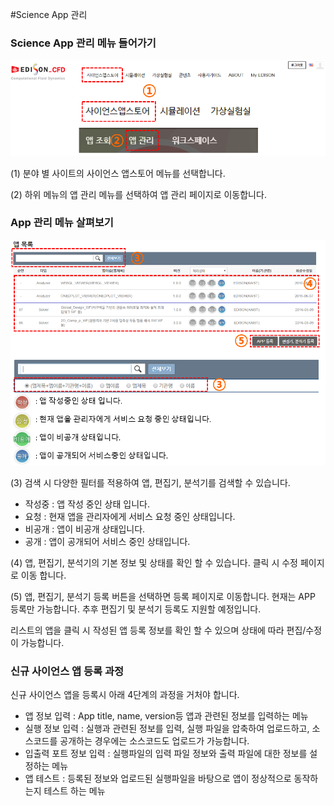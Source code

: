 #Science App 관리


### Science App 관리 메뉴 들어가기
![](image/image1.png)

(1) 분야 별 사이트의 사이언스 앱스토어 메뉴를 선택합니다.

(2) 하위 메뉴의 앱 관리 메뉴를 선택하여 앱 관리 페이지로 이동합니다.


### App 관리 메뉴 살펴보기
![](image/image2.png)

(3) 검색 시 다양한 필터를 적용하여 앱, 편집기, 분석기를 검색할 수 있습니다.
 - 작성중 : 앱 작성 중인 상태 입니다.
 - 요청 : 현재 앱을 관리자에게 서비스 요청 중인 상태입니다.
 - 비공개 : 앱이 비공개 상태입니다.
 - 공개 : 앱이 공개되어 서비스 중인 상태입니다.


(4) 앱, 편집기, 분석기의 기본 정보 및 상태를 확인 할 수 있습니다. 클릭 시 수정 페이지로 이동 합니다.

(5) 앱, 편집기, 분석기 등록 버튼을 선택하면 등록 페이지로 이동합니다. 현재는 APP 등록만 가능합니다. 추후 편집기 및 분석기 등록도 지원할 예정입니다.


리스트의 앱을 클릭 시 작성된 앱 등록 정보를 확인 할 수 있으며 상태에 따라 편집/수정이 가능합니다. 

### 신규 사이언스 앱 등록 과정

신규 사이언스 앱을 등록시 아래 4단계의 과정을 거처야 합니다.
 - 앱 정보 입력 : App title, name, version등 앱과 관련된 정보를 입력하는 메뉴
 - 실행 정보 입력 : 실행과 관련된 정보를 입력, 실행 파일을 압축하여 업로드하고, 소스코드를 공개하는 경우에는 소스코드도 업로드가 가능합니다.
 - 입출력 포트 정보 입력 : 실행파일의 입력 파일 정보와 출력 파일에 대한 정보를 설정하는 메뉴
 - 앱 테스트 : 등록된 정보와 업로드된 실행파일을 바탕으로 앱이 정상적으로 동작하는지 테스트 하는 메뉴


